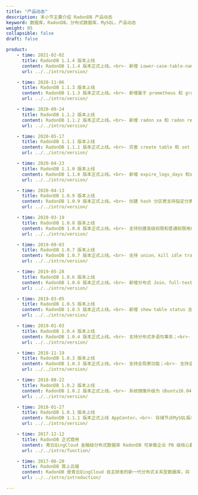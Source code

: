 ```yaml
---
title: "产品动态"
description: 本小节主要介绍 RadonDB 产品动态
keyword: 数据库，RadonDB，分布式数据库，MySQL，产品动态
weight: 05
collapsible: false
draft: false

product:
    - time: 2021-02-02
      title: RadonDB 1.1.4 版本上线
      content: RadonDB 1.1.4 版本正式上线。<br>- 新增 Lower-case-table-names 参数，支持开启或关闭大小写敏感。
      url: ../../intro/version/

    - time: 2020-11-06
      title: RadonDB 1.1.3 版本上线
      content: RadonDB 1.1.3 版本正式上线。<br>- 新增基于 prometheus 和 grafana 的监控节点，支持通过 grafana 仪表盘查看监控数据；<br>- 支持添加、删除和展示监控账号。
      url: ../../intro/version/

    - time: 2020-09-24
      title: RadonDB 1.1.2 版本上线
      content: RadonDB 1.1.2 版本正式上线。<br>- 新增 radon xa 和 radon rebalance 命令；<br>- 完善 show 语法。
      url: ../../intro/version/

    - time: 2020-05-17
      title: RadonDB 1.1.1 版本上线
      content: RadonDB 1.1.1 版本正式上线。<br>- 完善 create table 和 set transaction 语法；<br>- 新增 load-balance 配置参数，支持读写分离。
      url: ../../intro/version/

    - time: 2020-04-23
      title: RadonDB 1.1.0 版本上线
      content: RadonDB 1.1.0 版本正式上线。<br>- 新增 expire_logs_days 和slave_parallel_workers 配置参数。
      url: ../../intro/version/

    - time: 2020-04-13
      title: RadonDB 1.0.9 版本上线
      content: RadonDB 1.0.9 版本正式上线。<br>- 创建 hash 分区表支持指定分表数。
      url: ../../intro/version/

    - time: 2020-03-19
      title: RadonDB 1.0.8 版本上线
      content: RadonDB 1.0.8 版本正式上线。<br>- 支持创建高级权限和普通权限用户；<br>- 新增 Shard-count 配置参数；<br>- 数据重分布增加 cleanup 和 threads 参数。
      url: ../../intro/version/

    - time: 2019-09-03
      title: RadonDB 1.0.7 版本上线
      content: RadonDB 1.0.7 版本正式上线。<br>- 支持 union、kill idle transaction等新功能；<br>- 支持 NeonSAN 存储；<br>- 新增数据库密码安全校验。
      url: ../../intro/version/

    - time: 2019-05-28
      title: RadonDB 1.0.6 版本上线
      content: RadonDB 1.0.6 版本正式上线。<br>- 新增分布式 Join、full-text index、prepare语句；<br>- 新增 checksum table、SINGLE 表等功能；<br>- 支持在 Region（多可用区，同城多活）区域部署；<br>- 新增集群一键 rebalance 功能；<br>- 关闭 FTP 匿名访问，只允许指定用户访问；<br>- 支持数据级租户隔离；<br>- 支持重建指定的存储节点。
      url: ../../intro/version/

    - time: 2019-03-05
      title: RadonDB 1.0.5 版本上线
      content: RadonDB 1.0.5 版本正式上线。<br>- 新增 show table status 支持(Navicat)；<br>- 新增可下推 join 的功能支持；<br>- 新增全局自增 (auto-increment)ID 支持。
      url: ../../intro/version/

    - time: 2019-01-03
      title: RadonDB 1.0.4 版本上线
      content: RadonDB 1.0.4 版本正式上线。<br>- 支持分布式多语句事务；<br>- 存储节点支持自动扩容，支持增加存储节点副本数量。
      url: ../../intro/version/

    - time: 2018-11-19
      title: RadonDB 1.0.3 版本上线
      content: RadonDB 1.0.3 版本正式上线。<br>- 支持全局表功能；<br>- 支持全局表功能；<br>- 支持 SQL 节点的监控功能；<br>- 去掉计算节点。
      url: ../../intro/version/

    - time: 2018-08-22
      title: RadonDB 1.0.2 版本上线
      content: RadonDB 1.0.2 版本正式上线。<br>- 系统镜像升级为 Ubuntu16.04.4；<br>- 优化集群初始化所需的时间。
      url: ../../intro/version/

    - time: 2018-01-27
      title: RadonDB 1.0.1 版本上线
      content: RadonDB 1.1.1 版本正式上线 AppCenter。<br>- 存储节点MySQL版本升级到5.7.20-18；<br>- SQL 节点支持 binlog，计算节点通过 Relay Binlog 方式同步数据。
      url: ../../intro/version/

    - time: 2017-12-12
      title: RadonDB 正式商用
      content: 青云QingCloud 金融级分布式数据库 RadonDB 可承载企业 PB 级核心数据，还还支持智能化自动分表、平滑扩容及自动运维，大幅减轻数据库运维压力。
      url: ../../intro/function/

    - time: 2017-06-20
      title: RadonDB 首上云端
      content: RadonDB 是青云QingCloud 自主研发的新一代分布式关系型数据库，将 MySQL 数据库与主流分布式算法相结合，不仅支持分布式事务，全面兼容 MySQL，还能够实现容量与性能无限水平扩展，具备金融级数据强一致性，满足企业级核心数据库对大容量、高并发、高可靠及高可用的苛刻要求。
      url: ../../intro/introduction/

---
```


<!-- 设置上述参数可生成产品动态页  -->
